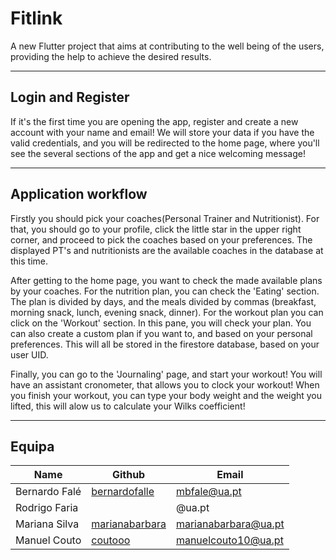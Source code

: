 # Fitlink

A new Flutter project that aims at contributing to the well being of the users, providing the help to achieve the desired results.

---
## Login and Register

If it's the first time you are opening the app, register and create a new account with your name and email! We will store your data if you have the valid credentials, and you will be redirected to the home page, where you'll see the several sections of the app and get a nice welcoming message!

---
## Application workflow
Firstly you should pick your coaches(Personal Trainer and Nutritionist). For that, you should go to your profile, click the little star in the upper right corner, and proceed to pick the coaches based on your preferences. The displayed PT's and nutritionists are the available coaches in the database at this time.

After getting to the home page, you want to check the made available plans by your coaches. For the nutrition plan, you can check the 'Eating' section. The plan is divided by days, and the meals divided by commas (breakfast, morning snack, lunch, evening snack, dinner).
For the workout plan you can click on the 'Workout' section. In this pane, you will check your plan. You can also create a custom plan if you want to, and based on your personal preferences. This will all be stored in the firestore database, based on your user UID.

Finally, you can go to the 'Journaling' page, and start your workout! You will have an assistant cronometer, that allows you to clock your workout! When you finish your workout, you can type your body weight and the weight you lifted, this will alow us to calculate your Wilks coefficient!  


---
## Equipa
| Name | Github | Email |   
|------|--------|-------|
| Bernardo Falé | [bernardofalle](https://github.com/bernardofalle) | mbfale@ua.pt |
| Rodrigo Faria | [](https://github.com/) | @ua.pt |
| Mariana Silva | [marianabarbara](https://github.com/marianabarbara) | marianabarbara@ua.pt |
| Manuel Couto | [coutooo](https://github.com/coutooo) | manuelcouto10@ua.pt |
